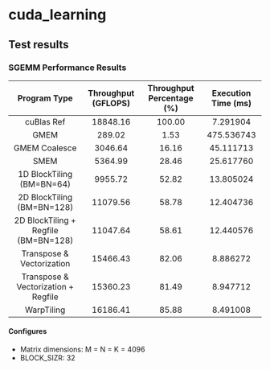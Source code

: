 # cuda_learning

## Test results

### SGEMM Performance Results
| Program Type | Throughput (GFLOPS) | Throughput Percentage (%) | Execution Time (ms) |
|:------------:|:-------------------:|:-------------------------:|:-------------------:|
| cuBlas Ref | 18848.16 | 100.00 | 7.291904 |
| GMEM | 289.02 | 1.53 | 475.536743 |
| GMEM Coalesce | 3046.64 | 16.16 | 45.111713 |
| SMEM | 5364.99 | 28.46 | 25.617760 |
| 1D BlockTiling (BM=BN=64) | 9955.72 | 52.82 | 13.805024 |
| 2D BlockTiling (BM=BN=128) | 11079.56 | 58.78 | 12.404736 |
| 2D BlockTiling + Regfile (BM=BN=128) | 11047.64 | 58.61 | 12.440576 |
| Transpose & Vectorization | 15466.43 | 82.06 | 8.886272 |
| Transpose & Vectorization + Regfile | 15360.23 | 81.49 | 8.947712 |
| WarpTiling | 16186.41 | 85.88 | 8.491008 |

#### Configures
- Matrix dimensions: M = N = K = 4096
- BLOCK_SIZR: 32
